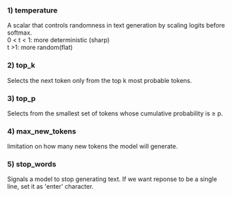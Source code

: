 ### 1) temperature  
A scalar that controls randomness in text generation by scaling logits before softmax.  
0 < t < 1: more deterministic (sharp)  
t >1: more random(flat)  
### 2) top_k  
Selects the next token only from the top k most probable tokens.  
### 3) top_p  
Selects from the smallest set of tokens whose cumulative probability is ≥ p.  
### 4) max_new_tokens  
limitation on how many new tokens the model will generate.  
### 5) stop_words  
Signals a model to stop generating text. If we want reponse to be a single line, set it as 'enter' character.  
